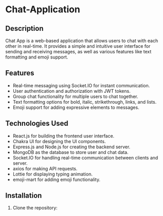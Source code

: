 # Chat-Application

## Description

Chat App is a web-based application that allows users to chat with each other in real-time. It provides a simple and intuitive user interface for sending and receiving messages, as well as various features like text formatting and emoji support.

## Features

- Real-time messaging using Socket.IO for instant communication.
- User authentication and authorization with JWT tokens.
- Group chat functionality for multiple users to chat together.
- Text formatting options for bold, italic, strikethrough, links, and lists.
- Emoji support for adding expressive elements to messages.

## Technologies Used

- React.js for building the frontend user interface.
- Chakra UI for designing the UI components.
- Express.js and Node.js for creating the backend server.
- MongoDB as the database to store user and chat data.
- Socket.IO for handling real-time communication between clients and server.
- axios for making API requests.
- Lottie for displaying typing animation.
- emoji-mart for adding emoji functionality.

## Installation

1. Clone the repository:


